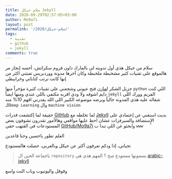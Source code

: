 ```yaml
---
title: سلام جيكل Jekyll
date: 2020-09-29T02:57:05+03:00
author: Mo9a7i
layout: post
permalink: '/2020/سلام-جيكل/'
tags:
  - تقنية
  - github
  - jekyll
comments: true
---
```


سلام من جيكل
هذي أول تدوينه لي بالمارك داون فروم سكراتش، أحسه إنجاز
مر هالموقع على تقنيات كثير مشخبطة ملخبطة وكان آخرها مدونة ووردبريس تعبتني اكثر من إنها كانت ترتب كتاباتي وخرابيطي

جزيل الشكر ل[مازن](https://sudomaze.dev/) فتح عيوني وشجعني على تقنيات كثيرة مؤخراً منها `python` اللي كنت دايم اشوفه ولا ودي اقربه مكتفي باللي عندي ومنها ايضاً `jekyll` الفريم وورك اللي شغاله عليه هذي المدونة حالياً وبرضه موضوعه الكبير اللي الله يقدرني افهم 10% منه الـ`Deep Learning` وال `machine vision`  

حقيقة لما إكتشفت قدرات [GitHub](https://www.github.com) لما تخلطه مع [Jekyll](https://jekyllrb.com/) بديت استغني عن إعتمادي على الإٍستضافة والسيرفرات عشان احط عليها مواقعي وهالأمور
تقدرون تشوفون بعض المستودعات في القتهب حقي [GitHub/Mo9a7i](https://www.github.com/mo9a7i) وابحثو عن اللي تبدا ب `www`

العلم تطور ياحسين وحنا قاعدين

تحياتي، إذا ودكم تعرفون أكثر عن جيكل وبالعربي، حصلت هالمستودع
> ياجماعة الحين ال `repository` يسمونها مستودع صح ؟
المهم هذي هي [arabic-jekyll](https://github.com/a3ammar/arabic-jekyll)

وقوقل واليوتيوب وباب النت واسع
